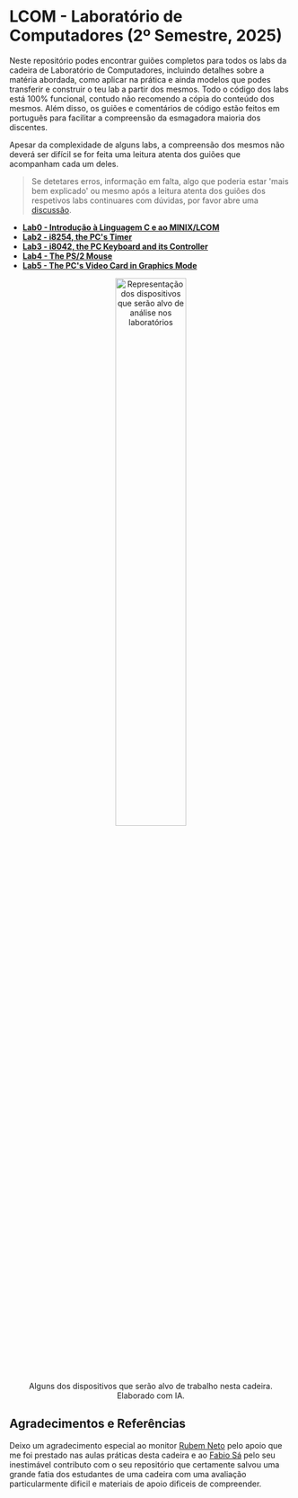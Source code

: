 # **LCOM - Laboratório de Computadores (2º Semestre, 2025)**

Neste repositório podes encontrar guiões completos para todos os labs da cadeira de Laboratório de Computadores, incluindo detalhes sobre a matéria abordada, como aplicar na prática e ainda modelos que podes transferir e construir o teu lab a partir dos mesmos. Todo o código dos labs está 100% funcional, contudo não recomendo a cópia do conteúdo dos mesmos. Além disso, os guiões e comentários de código estão feitos em português para facilitar a compreensão da esmagadora maioria dos discentes.

Apesar da complexidade de alguns labs, a compreensão dos mesmos não deverá ser difícil se for feita uma leitura atenta dos guiões que acompanham cada um deles.
> Se detetares erros, informação em falta, algo que poderia estar 'mais bem explicado' ou mesmo após a leitura atenta dos guiões dos respetivos labs continuares com dúvidas, por favor abre uma [discussão](https://github.com/tiagoleic02/LCOM/discussions/new/choose).


- [**Lab0 - Introdução à Linguagem C e ao MINIX/LCOM**](https://github.com/tiagoleic02/lcom/tree/master/Labs/lab0)
- [**Lab2 - i8254, the PC's Timer**](https://github.com/tiagoleic02/lcom/tree/master/Labs/lab2)
- [**Lab3 - i8042, the PC Keyboard and its Controller**](https://github.com/tiagoleic02/lcom/tree/master/Labs/lab3)
- [**Lab4 - The PS/2 Mouse**](https://github.com/tiagoleic02/lcom/tree/master/Labs/lab4)
- [**Lab5 - The PC's Video Card in Graphics Mode**](https://github.com/tiagoleic02/lcom/tree/master/Labs/lab5)

<p align="center">
  <img src="../resources/images/lab0_IA.png" alt="Representação dos dispositivos que serão alvo de análise nos laboratórios" width="50%">
  <p align="center">Alguns dos dispositivos que serão alvo de trabalho nesta cadeira. Elaborado com IA.</p>

## Agradecimentos e Referências
Deixo um agradecimento especial ao monitor [Rubem Neto](https://pt.linkedin.com/in/rubem-neto-62951122b) pelo apoio que me foi prestado nas aulas práticas desta cadeira e ao [Fabio Sá](https://www.linkedin.com/in/fabio-a-sa) pelo seu inestimável contributo com o seu repositório que certamente salvou uma grande fatia dos estudantes de uma cadeira com uma avaliação particularmente dificil e materiais de apoio dificeis de compreender.